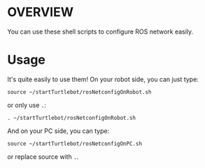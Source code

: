 # OVERVIEW

You can use these shell scripts to configure ROS network easily.

# Usage

It's quite easily to use them! On your robot side, you can just type:

```
source ~/startTurtlebot/rosNetconfigOnRobot.sh
```
or only use `.`:

```
. ~/startTurtlebot/rosNetconfigOnRobot.sh
```

And on your PC side, you can type:

```
source ~/startTurtlebot/rosNetconfigOnPC.sh
```
or replace source with `.`.

